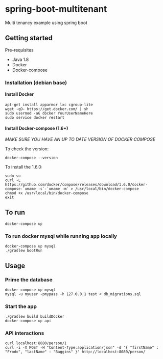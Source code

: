 # spring-boot-multitenant
Multi tenancy example using spring boot

## Getting started

Pre-requisites
- Java 1.8
- Docker
- Docker-compose

### Installation (debian base)

#### Install Docker

    apt-get install apparmor lxc cgroup-lite
    wget -qO- https://get.docker.com/ | sh
    sudo usermod -aG docker YourUserNameHere
    sudo service docker restart

#### Install Docker-compose  (1.6+)

*MAKE SURE YOU HAVE AN UP TO DATE VERSION OF DOCKER COMPOSE*

To check the version:

    docker-compose --version

To install the 1.6.0:

    sudo su
    curl -L https://github.com/docker/compose/releases/download/1.6.0/docker-compose-`uname -s`-`uname -m` > /usr/local/bin/docker-compose
    chmod +x /usr/local/bin/docker-compose
    exit

## To run

    docker-compose up

### To run docker mysql while running app locally

    docker-compose up mysql
    ./gradlew bootRun

## Usage

### Prime the database

    docker-compose up mysql
    mysql -u myuser -pmypass -h 127.0.0.1 test < db_migrations.sql

### Start the app

    ./gradlew build buildDocker
    docker-compose up api

### API interactions

    curl localhost:8080/person/1
    curl -i -X POST -H "Content-Type:application/json" -d '{ "firstName" : "Frodo", "lastName" : "Baggins" }' http://localhost:8080/person/
